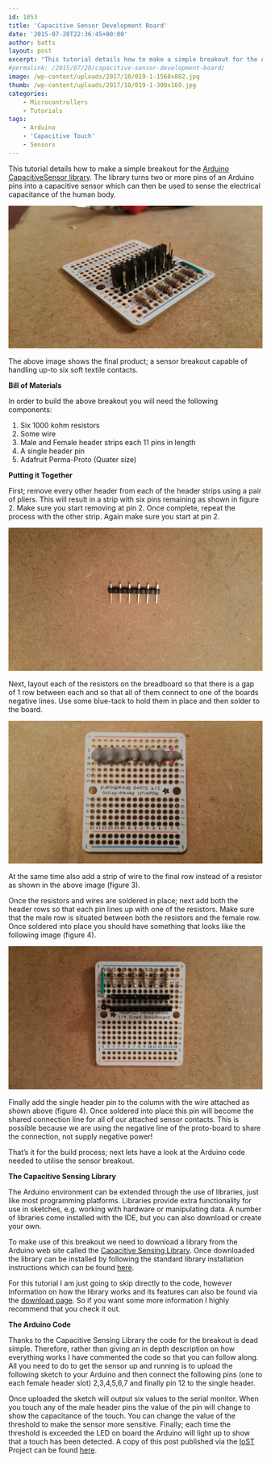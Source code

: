 ```yaml
---
id: 1853
title: 'Capacitive Sensor Development Board'
date: '2015-07-20T22:36:45+00:00'
author: batts
layout: post
excerpt: "This tutorial details how to make a simple breakout for the Arduino CapacitiveSensor library. The library turns two or more pins of an Arduino pins into a capacitive"
#permalink: /2015/07/20/capacitive-sensor-development-board/
image: /wp-content/uploads/2017/10/019-1-1568x882.jpg
thumb: /wp-content/uploads/2017/10/019-1-300x169.jpg
categories:
    - Microcontrollers
    - Tutorials
tags:
    - Arduino
    - 'Capacitive Touch'
    - Sensors
---
```


This tutorial details how to make a simple breakout for the [Arduino CapacitiveSensor library](http://playground.arduino.cc/Main/CapacitiveSensor?from=Main.CapSense). The library turns two or more pins of an Arduino pins into a capacitive sensor which can then be used to sense the electrical capacitance of the human body.

[![019](/wp-content/uploads/2017/10/019-1024x576.jpg)](/wp-content/uploads/2017/10/019-1.jpg)

The above image shows the final product; a sensor breakout capable of handling up-to six soft textile contacts.

**Bill of Materials**

In order to build the above breakout you will need the following components:

1. Six 1000 kohm resistors
2. Some wire
3. Male and Female header strips each 11 pins in length
4. A single header pin
5. Adafruit Perma-Proto (Quater size)

 **Putting it Together**

First; remove every other header from each of the header strips using a pair of pliers. This will result in a strip with six pins remaining as shown in figure 2. Make sure you start removing at pin 2. Once complete, repeat the process with the other strip. Again make sure you start at pin 2.

[![005](/wp-content/uploads/2017/10/005-1-1024x576.jpg)](/wp-content/uploads/2017/10/005-1-1.jpg)

Next, layout each of the resistors on the breadboard so that there is a gap of 1 row between each and so that all of them connect to one of the boards negative lines. Use some blue-tack to hold them in place and then solder to the board.

[![006](/wp-content/uploads/2017/10/006-1024x576.jpg)](/wp-content/uploads/2017/10/006-1.jpg)

At the same time also add a strip of wire to the final row instead of a resistor as shown in the above image (figure 3).

Once the resistors and wires are soldered in place; next add both the header rows so that each pin lines up with one of the resistors. Make sure that the male row is situated between both the resistors and the female row. Once soldered into place you should have something that looks like the following image (figure 4).

[![017](/wp-content/uploads/2017/10/017-1024x576.jpg)](/wp-content/uploads/2017/10/017-1.jpg)

Finally add the single header pin to the column with the wire attached as shown above (figure 4). Once soldered into place this pin will become the shared connection line for all of our attached sensor contacts. This is possible because we are using the negative line of the proto-board to share the connection, not supply negative power!

That’s it for the build process; next lets have a look at the Arduino code needed to utilise the sensor breakout.

**The Capacitive Sensing Library**

The Arduino environment can be extended through the use of libraries, just like most programming platforms. Libraries provide extra functionality for use in sketches, e.g. working with hardware or manipulating data. A number of libraries come installed with the IDE, but you can also download or create your own.

To make use of this breakout we need to download a library from the Arduino web site called the [Capacitive Sensing Library](http://playground.arduino.cc/Main/CapacitiveSensor?from=Main.CapSense). Once downloaded the library can be installed by following the standard library installation instructions which can be found [here](https://www.arduino.cc/en/guide/libraries).

For this tutorial I am just going to skip directly to the code, however Information on how the library works and its features can also be found via the [download page](http://playground.arduino.cc/Main/CapacitiveSensor?from=Main.CapSense). So if you want some more information I highly recommend that you check it out.

**The Arduino Code**

Thanks to the Capacitive Sensing Library the code for the breakout is dead simple. Therefore, rather than giving an in depth description on how everything works I have commented the code so that you can follow along. All you need to do to get the sensor up and running is to upload the following sketch to your Arduino and then connect the following pins (one to each female header slot) 2,3,4,5,6,7 and finally pin 12 to the single header.

<script src="https://gist.github.com/dyadica/0195fc01473347b58390.js"></script>

Once uploaded the sketch will output six values to the serial monitor. When you touch any of the male header pins the value of the pin will change to show the capacitance of the touch. You can change the value of the threshold to make the sensor more sensitive. Finally; each time the threshold is exceeded the LED on board the Arduino will light up to show that a touch has been detected. A copy of this post published via the [IoST](http://aninternetofsoftthings.com) Project can be found [here](http://aninternetofsoftthings.com/blog/capacitive-sensor-development-board//).